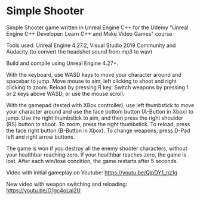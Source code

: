 # Simple Shooter
Simple Shooter game written in Unreal Engine C++ for the Udemy "Unreal Engine C++ Developer: Learn C++ and Make Video Games" course 

Tools used: Unreal Engine 4.27.2, Visual Studio 2019 Community and Audacity (to convert the headshot sound from mp3 to wav)

Build and compile using Unreal Engine 4.27+.

With the keyboard, use WASD keys to move your character around and spacebar to jump. Move mouse to aim, left clicking to shoot and right clicking to zoom. Reload by pressing R key. Switch weapons by pressing 1 or 2 keys above WASD, or use the mouse scroll.

With the gamepad (tested with XBox controller), use left thumbstick to move your character around and use the face bottom button (A-Button in Xbox) to jump. Use the right thumbstick to aim, and then press the right shoulder (RS) button to shoot. To zoom, press the right thumbstick. To reload, press the face right button (B-Button in Xbox). To change weapons, press D-Pad left and right arrow buttons.

The game is won if you destroy all the enemy shooter characters, without your healthbar reaching zero. If your healthbar reaches zero, the game is lost. After each win/lose condition, the game restarts after 5 seconds.


Video with initial gameplay on Youtube: https://youtu.be/QjpDY1_nz1g

New video with weapon switching and reloading: https://youtu.be/O1gc4oLai2U
